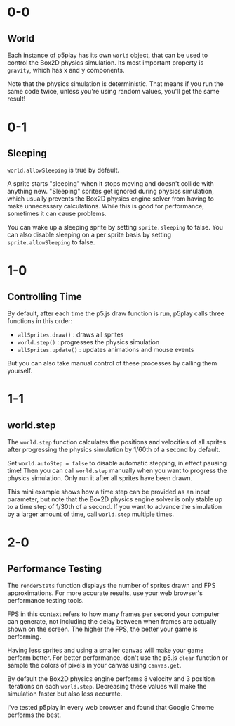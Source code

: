 # 0-0

## World

Each instance of p5play has its own `world` object, that can be used to control the Box2D physics simulation. Its most important property is `gravity`, which has x and y components.

Note that the physics simulation is deterministic. That means if you run the same code twice, unless you're using random values, you'll get the same result!

# 0-1

## Sleeping

`world.allowSleeping` is true by default.

A sprite starts "sleeping" when it stops moving and doesn't collide with anything new. "Sleeping" sprites get ignored during physics simulation, which usually prevents the Box2D physics engine solver from having to make unnecessary calculations. While this is good for performance, sometimes it can cause problems.

You can wake up a sleeping sprite by setting `sprite.sleeping` to false. You can also disable sleeping on a per sprite basis by setting `sprite.allowSleeping` to false.

# 1-0

## Controlling Time

By default, after each time the p5.js draw function is run, p5play calls three functions in this order:

- `allSprites.draw()` : draws all sprites
- `world.step()` : progresses the physics simulation
- `allSprites.update()` : updates animations and mouse events

But you can also take manual control of these processes by calling them yourself.

# 1-1

## world.step

The `world.step` function calculates the positions and velocities of all sprites after progressing the physics simulation by 1/60th of a second by default.

Set `world.autoStep = false` to disable automatic stepping, in effect pausing time! Then you can call `world.step` manually when you want to progress the physics simulation. Only run it after all sprites have been drawn.

This mini example shows how a time step can be provided as an input parameter, but note that the Box2D physics engine solver is only stable up to a time step of 1/30th of a second. If you want to advance the simulation by a larger amount of time, call `world.step` multiple times.

# 2-0

## Performance Testing

The `renderStats` function displays the number of sprites drawn and FPS approximations. For more accurate results, use your web browser's performance testing tools.

FPS in this context refers to how many frames per second your computer can generate, not including the delay between when frames are actually shown on the screen. The higher the FPS, the better your game is performing.

Having less sprites and using a smaller canvas will make your game perform better. For better performance, don't use the p5.js `clear` function or sample the colors of pixels in your canvas using `canvas.get`.

By default the Box2D physics engine performs 8 velocity and 3 position iterations on each `world.step`. Decreasing these values will make the simulation faster but also less accurate.

I've tested p5play in every web browser and found that Google Chrome performs the best.
